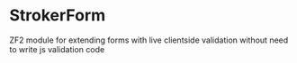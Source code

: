 StrokerForm
========

ZF2 module for extending forms with live clientside validation without need to write js validation code
